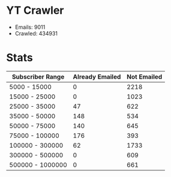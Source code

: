 # YT Crawler
- Emails: 9011
- Crawled: 434931

# Stats
| Subscriber Range  | Already Emailed | Not Emailed |
|-------|-------|-------|
| 5000 - 15000 | 0 | 2218 |
| 15000 - 25000 | 0 | 1023 |
| 25000 - 35000 | 47 | 622 |
| 35000 - 50000 | 148 | 534 |
| 50000 - 75000 | 140 | 645 |
| 75000 - 100000 | 176 | 393 |
| 100000 - 300000 | 62 | 1733 |
| 300000 - 500000 | 0 | 609 |
| 500000 - 1000000 | 0 | 661 |

